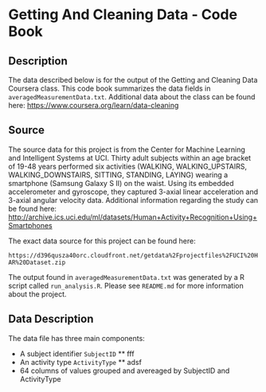 # Getting And Cleaning Data - Code Book

## Description

The data described below is for the output of the Getting and Cleaning Data Coursera class. This code book summarizes the data fields in `averagedMeasurementData.txt`. Additional data about the class can be found here: https://www.coursera.org/learn/data-cleaning

## Source

The source data for this project is from the Center for Machine Learning and Intelligent Systems at UCI. Thirty adult subjects within an age bracket of 19-48 years performed six activities (WALKING, WALKING_UPSTAIRS, WALKING_DOWNSTAIRS, SITTING, STANDING, LAYING) wearing a smartphone (Samsung Galaxy S II) on the waist. Using its embedded accelerometer and gyroscope, they captured 3-axial linear acceleration and 3-axial angular velocity data. Additional information regarding the study can be found here: http://archive.ics.uci.edu/ml/datasets/Human+Activity+Recognition+Using+Smartphones

The exact data source for this project can be found here:

`https://d396qusza40orc.cloudfront.net/getdata%2Fprojectfiles%2FUCI%20HAR%20Dataset.zip`

The output found in `averagedMeasurementData.txt` was generated by a R script  called `run_analysis.R`. Please see `README.md` for more information about the project. 


## Data Description

The data file has three main components:

* A subject identifier `SubjectID`
** fff
* An activity type `ActivityType`
** adsf
* 64 columns of values grouped and avereaged by SubjectID and ActivityType

